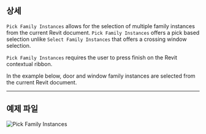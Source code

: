 ## 상세
`Pick Family Instances` allows for the selection of multiple family instances from the current Revit document. `Pick Family Instances` offers a pick based selection unlike `Select Family Instances` that offers a crossing window selection.

`Pick Family Instances` requires the user to press finish on the Revit contextual ribbon.

In the example below, door and window family instances are selected from the current Revit document.

___
## 예제 파일

![Pick Family Instances](./Dynamo.Nodes.DSModelFamilyInstanceMultipleSelection_img.jpg)
